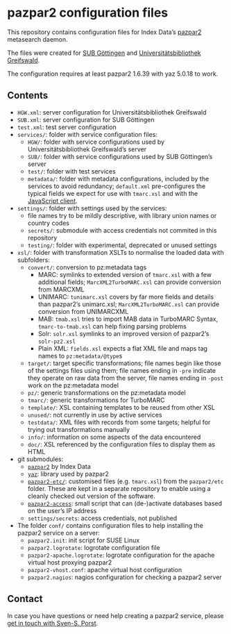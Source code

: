 # pazpar2 configuration files

This repository contains configuration files for Index Data’s [pazpar2](http://www.indexdata.com/pazpar2/) metasearch daemon.

The files were created for [SUB Göttingen](http://www.sub.uni-goettingen.de) and [Universitätsbibliothek Greifswald](http://www.uni-greifswald.de/bibliothek.html).

The configuration requires at least pazpar2 1.6.39 with yaz 5.0.18 to work.


## Contents
* `HGW.xml`: server configuration for Universitätsbibliothek Greifswald
* `SUB.xml`: server configuration for SUB Göttingen
* `test.xml`: test server configuration
* `services/`: folder with service configuration files:
	* `HGW/`: folder with service configurations used by Universitätsbibliothek Greifswald’s server
	* `SUB/`: folder with service configurations used by SUB Göttingen’s server
	* `test/`: folder with test services
	* `metadata/`: folder with metadata configurations, included by the services to avoid redundancy; `default.xml` pre-configures the typical fields we expect for use with `tmarc.xsl` and with the [JavaScript client](https://github.com/ssp/pazpar2-js-client).
* `settings/`: folder with settings used by the services:
	* file names try to be mildly descriptive, with library union names or country codes
	* `secrets/`: submodule with access credentials not commited in this repository
	* `testing/`: folder with experimental, deprecated or unused settings
* `xsl/`: folder with transformation XSLTs to normalise the loaded data with subfolders:
	* `convert/`: conversion to pz:metadata tags
		* MARC: symlinks to extended version of `tmarc.xsl` with a few additional fields; `MarcXML2TurboMARC.xsl` can provide conversion from MARCXML
		* UNIMARC: `tunimarc.xsl` covers by far more fields and details than pazpar2’s unimarc.xsl; `MarcXML2TurboMARC.xsl` can provide conversion from UNIMARCXML
		* MAB: `tmab.xsl` tries to import MAB data in TurboMARC Syntax, `tmarc-to-tmab.xsl` can help fixing parsing problems
		* Solr: `solr.xsl` symlinks to an improved version of pazpar2’s `solr-pz2.xsl`
		* Plain XML: `fields.xsl` expects a flat XML file and maps tag names to `pz:metadata/@type`s
	* `target/`: target specific transformations; file names begin like those of the settings files using them; file names ending in `-pre` indicate they operate on raw data from the server, file names ending in `-post` work on the pz:metadata model
	* `pz/`: generic transformations on the pz:metadata model
	* `tmarc/`: generic transformations for TurboMARC
	* `template/`: XSL containing templates to be reused from other XSL
	* `unused/`: not currently in use by active services
	* `testdata/`: XML files with records from some targets; helpful for trying out transformations manually
	* `info/`: information on some aspects of the data encountered
	* `doc/`: XSL referenced by the configuration files to display them as HTML
* git submodules:
	* [`pazpar2`](http://git.indexdata.com/?p=pazpar2.git) by Index Data
	* [`yaz`](http://git.indexdata.com/?p=yaz.git): library used by pazpar2
	* [`pazpar2-etc/`](https://github.com/ssp/pazpar2-etc): customised files (e.g. `tmarc.xsl`) from the `pazpar2/etc` folder. These are kept in a separate repository to enable using a cleanly checked out version of the software.
	* [`pazpar2-access`](ttps://github.com/subugoe/pazpar2-access): small script that can (de-)activate databases based on the user’s IP address
	* `settings/secrets`: access credentials, not published
* The folder `conf/` contains configuration files to help installing the pazpar2 service on a server:
	* `pazpar2.init`: init script for SUSE Linux
	* `pazpar2.logrotate`: logrotate configuration file
	* `pazpar2-apache.logrotate`: logrotate configuration for the apache virtual host proxying pazpar2
	* `pazpar2-vhost.conf`: apache virtual host configuration
	* `pazpar2.nagios`: nagios configuration for checking a pazpar2 server


## Contact
In case you have questions or need help creating a pazpar2 service, please [get in touch with Sven-S. Porst](mailto:ssp-web@earthlingsoft.net?subject=pazpar2).
